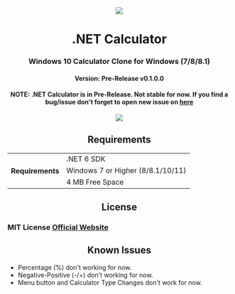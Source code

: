 <p align="center">
  <img src="https://user-images.githubusercontent.com/91411319/204101016-2dc6e3bb-c9e2-4d63-965c-a452e972b022.png">
  <h1 align="center">.NET Calculator</h1>
  <h3 align="center"> Windows 10 Calculator Clone for Windows (7/8/8.1) </h3>
  <h4 align="center"> Version: <b>Pre-Release v0.1.0.0</b></h4>
  <h4 align="center"><B>NOTE:</B> .NET Calculator is in Pre-Release. Not stable for now. If you find a bug/issue don't forget to open new issue on <a href="https://github.com/AlperAkca79/dotNETCalculator/issues/new">here</a></h4>
</p>
<p align="center">
  <img src="https://user-images.githubusercontent.com/91411319/204101500-6a763ec0-64b4-4ecb-97fb-c8eb3d8a635a.png">
</p>
<h2 align="center"> Requirements </h2>
<table align="center">
  <tr>
    <th rowspan="3"> Requirements </th>
    <td> .NET 6 SDK </td>
  </tr>
  <tr>   
    <td> Windows 7 or Higher (8/8.1/10/11) </td>
  </tr>
  <tr>
    <td> 4 MB Free Space </td>
  </tr>
</table>
<p>
  <h2 align="center"> License </h2>
  <h3 align="left"> MIT License <a href="https://mit-license.org/"> Official Website </a></h3>
</p>
<p align="center">
  <h2 align="center"> Known Issues </h2>
  <ul>
    <li> Percentage (%) don't working for now. </li>
    <li> Negative-Positive (-/+) don't working for now. </li>
    <li> Menu button and Calculator Type Changes don't work for now. </li>
  </ul>
</p>
